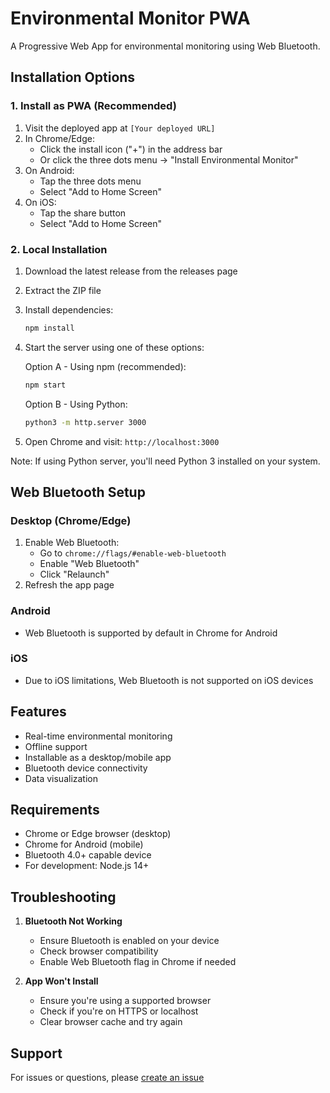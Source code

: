# Environmental Monitor PWA

A Progressive Web App for environmental monitoring using Web Bluetooth.

## Installation Options

### 1. Install as PWA (Recommended)
1. Visit the deployed app at `[Your deployed URL]`
2. In Chrome/Edge:
   - Click the install icon ("+") in the address bar
   - Or click the three dots menu → "Install Environmental Monitor"
3. On Android:
   - Tap the three dots menu
   - Select "Add to Home Screen"
4. On iOS:
   - Tap the share button
   - Select "Add to Home Screen"

### 2. Local Installation
1. Download the latest release from the releases page
2. Extract the ZIP file
3. Install dependencies:
   ```bash
   npm install
   ```
4. Start the server using one of these options:

   Option A - Using npm (recommended):
   ```bash
   npm start
   ```

   Option B - Using Python:
   ```bash
   python3 -m http.server 3000
   ```

5. Open Chrome and visit: `http://localhost:3000`

Note: If using Python server, you'll need Python 3 installed on your system.

## Web Bluetooth Setup

### Desktop (Chrome/Edge)
1. Enable Web Bluetooth:
   - Go to `chrome://flags/#enable-web-bluetooth`
   - Enable "Web Bluetooth"
   - Click "Relaunch"
2. Refresh the app page

### Android
- Web Bluetooth is supported by default in Chrome for Android

### iOS
- Due to iOS limitations, Web Bluetooth is not supported on iOS devices

## Features
- Real-time environmental monitoring
- Offline support
- Installable as a desktop/mobile app
- Bluetooth device connectivity
- Data visualization

## Requirements
- Chrome or Edge browser (desktop)
- Chrome for Android (mobile)
- Bluetooth 4.0+ capable device
- For development: Node.js 14+

## Troubleshooting
1. **Bluetooth Not Working**
   - Ensure Bluetooth is enabled on your device
   - Check browser compatibility
   - Enable Web Bluetooth flag in Chrome if needed

2. **App Won't Install**
   - Ensure you're using a supported browser
   - Check if you're on HTTPS or localhost
   - Clear browser cache and try again

## Support
For issues or questions, please [create an issue](https://github.com/fredperso/environmental-monitor/issues)
